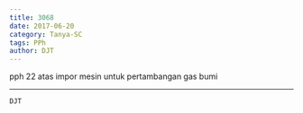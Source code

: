 ```yaml
---
title: 3068
date: 2017-06-20
category: Tanya-SC
tags: PPh
author: DJT
---
```


pph 22 atas impor mesin untuk pertambangan gas bumi

---



`DJT`
